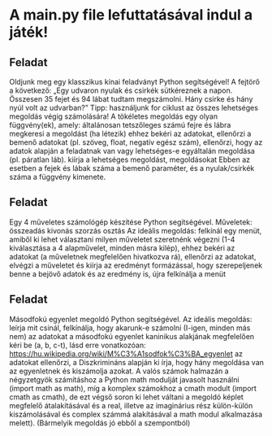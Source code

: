# A main.py file lefuttatásával indul a játék!

## Feladat
Oldjunk meg egy klasszikus kínai feladványt Python segítségével!
A fejtörő a következő: „Egy udvaron nyulak és csirkék sütkéreznek a napon. Összesen 35 fejet és 94 lábat tudtam megszámolni.
Hány csirke és hány nyúl volt az udvarban?”
Tipp: használjunk for ciklust az összes lehetséges megoldás végig számolására!
A tökéletes megoldás egy olyan függvény(ek), amely:
általánosan tetszőleges számú fejre és lábra megkeresi a megoldást (ha létezik)
ehhez bekéri az adatokat,
ellenőrzi a bemenő adatokat (pl. szöveg, float, negatív egész szám),
ellenőrzi, hogy az adatok alapján a feladatnak van vagy lehetséges-e egyáltalán megoldása (pl. páratlan láb).
kiírja a lehetséges megoldást, megoldásokat
Ebben az esetben a fejek és lábak száma a bemenő paraméter, és a nyulak/csirkék száma a függvény kimenete.

## Feladat
Egy 4 műveletes számológép készítése Python segítségével.
Műveletek:
összeadás
kivonás
szorzás
osztás
Az ideális megoldás:
felkínál egy menüt, amiből ki lehet választani milyen műveletet szeretnénk végezni (1-4 kiválasztása a 4 alapművelet, minden másra kilép),
ehhez bekéri az adatokat (a műveletnek megfelelően hivatkozva rá),
ellenőrzi az adatokat,
elvégzi a műveletet és kiírja az eredményt formázással, hogy szerepeljenek benne a bejövő adatok és az eredmény is,
újra felkínálja a menüt

## Feladat
Másodfokú egyenlet megoldó Python segítségével.
Az ideális megoldás:
leírja mit csinál,
felkínálja, hogy akarunk-e számolni (I-igen, minden más nem)
az adatokat a másodfokú egyenlet kaninikus alakjának megfelelően kéri be (a, b, c-t), lásd erre vonatkozóan: https://hu.wikipedia.org/wiki/M%C3%A1sodfok%C3%BA_egyenlet
az adatokat ellenőrzi,
a Diszkrimináns alapján ki írja, hogy hány megoldása van az egyenletnek és kiszámolja azokat.
A valós számok halmazán a négyzetgyök számításhoz a Python math modulját javasolt használni (import math as math), míg a komplex számokhoz a cmath modult (import cmath as cmath), de ezt végső soron ki lehet váltani a megoldó képlet megfelelő átalakításával és a real, illetve az imaginárius rész külön-külön kiszámolásával és complex számmá alakításával a math modul alkalmazása melett). (Bármelyik megoldás jó ebből a szempontból)
